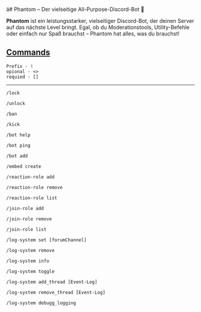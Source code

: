 ä# Phantom – Der vielseitige All-Purpose-Discord-Bot 👻

**Phantom** ist ein leistungsstarker, vielseitiger Discord-Bot, der deinen Server auf das nächste Level bringt. Egal, ob du Moderationstools, Utility-Befehle oder einfach nur Spaß brauchst – Phantom hat alles, was du brauchst!

## [Commands](https://9bezzo.github.io/Phantom-Commands/)


```
Prefix - !
opional - <> 
requied - []
```
---
 
```
/lock
```
```
/unlock
```
```
/ban
```
```
/kick
```
```
/bot help
```
```
/bot ping
```
```
/bot add
```
```
/embed create
```
```
/reaction-role add
```
```
/reaction-role remove
```
```
/reaction-role list
```
```
/join-role add
```
```
/join-role remove
```
```
/join-role list
```
```
/log-system set [forumChannel]
```
```
/log-system remove
```
```
/log-system info
```
```
/log-system toggle
```
```
/log-system add_thread [Event-Log]
```
```
/log-system remove_thread [Event-Log]
```
```
/log-system debugg_logging
```
